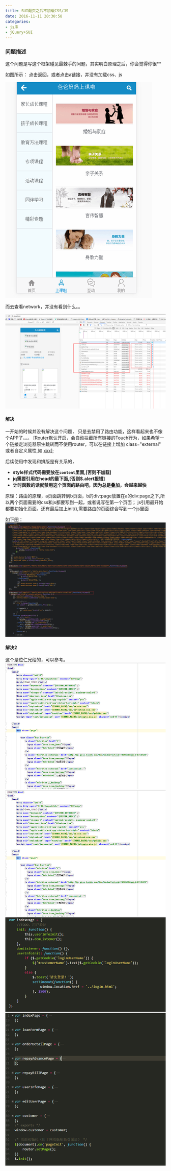 ```yaml
---
title: SUI翻页之后不加载CSS/JS
date: 2016-11-11 20:30:58
categories:
- js库
- jQuery+SUI
---
```


### 问题描述

这个问题是写这个框架碰见最棘手的问题，其实明白原理之后，你会觉得你很**

如图所示：
点击返回，或者点击a链接，并没有加载css、js

![](/assets/sui/2.gif)

<!--more-->

而去查看network，并没有看到什么。。

![](/assets/sui/3.png)

#### 解决

一开始的时候并没有解决这个问题，
只是去禁用了路由功能，这样看起来也不像个APP了。。。
[Router默认开启，会自动拦截所有链接的Touch行为，如果希望一个链接走浏览器原生跳转而不使用router，可以在链接上增加 class="external" 或者自定义属性,如 <a href="xxx" external>xxx</a>];


后续使用中发现和排版是有关系的，
- **style样式代码需要放在`content`里面,[否则不加载]**
- **jq需要引用在head的最下面,[否则$.alert报错]**
- **计时函数的话就禁用这个页面的路由吧，因为总是叠加，会越来越快**

原理：路由的原理，a页面跳转到b页面，b的div:page放置在a的div:page之下,所以两个页面需要的css和js都要写到一起，或者说写在第一个页面；
     js引用最开始都要初始化页面。还有最后加上init(),需要路由的页面综合写到一个js里面

如下图：
![](/assets/sui/4.png)

#### 解决2

这个是位仁兄给的，可以参考。
![](/assets/sui/5.png)
![](/assets/sui/5.png)
![](/assets/sui/7.png)
![](/assets/sui/8.png)
